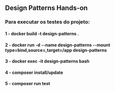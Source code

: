 ## Design Patterns Hands-on

### Para executar os testes do projeto:

#### 1 - docker build -t design-patterns .
#### 2 - docker run -d --name design-patterns --mount type=bind,source=,target=/app design-patterns
#### 3 - docker exec -it design-patterns bash
#### 4 - composer install/update
#### 5 - composer run test

